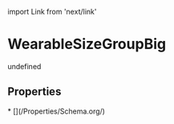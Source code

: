 import Link from 'next/link'
# WearableSizeGroupBig

undefined

## Properties

<Grid>
* [](/Properties/Schema.org/)

</Grid>


